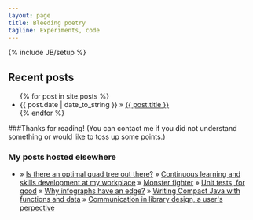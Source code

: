 ```yaml
---
layout: page
title: Bleeding poetry
tagline: Experiments, code
---
```

{% include JB/setup %}

## Recent posts

<ul class="posts">
  {% for post in site.posts %}
    <li><span>{{ post.date | date_to_string }}</span> &raquo; <a href="{{ BASE_PATH }}{{ post.url }}">{{ post.title }}</a></li>
  {% endfor %}
</ul>

###Thanks for reading!
(You can contact me if you did not understand something or would like to toss up some points.)


### My posts hosted elsewhere

<ul class="posts">
  <li>
   &raquo; <a href="http://dev.solita.fi/2015/08/06/quad-tree.html">Is there an optimal quad tree out there?</a>
   &raquo; <a href="http://dev.solita.fi/2015/04/17/ninja-berries.html">Continuous learning and skills development at my workplace</a>
   &raquo; <a href="http://dev.solita.fi/2015/01/26/monster-fighter.html">Monster fighter</a>
   &raquo; <a href="http://dev.solita.fi/2014/10/15/unit-tests-for-good.html">Unit tests, for good</a>
   &raquo; <a href="http://dev.solita.fi/2014/09/01/infographs-with-d3js.html">Why infographs have an edge?</a>
   &raquo; <a href="http://dev.solita.fi/2014/06/30/writing-compact-java.html">Writing Compact Java with functions and data</a>
   &raquo; <a href="http://dev.solita.fi/2014/04/01/on-library-communication.html">Communication in library design, a user's perpective</a></li>
  
</ul>


